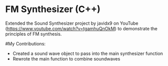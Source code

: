 # FM Synthesizer (C++)
Extended the Sound Synthesizer project by javidx9 on YouTube (https://www.youtube.com/watch?v=tgamhuQnOkM) to demonstrate the principles of FM synthesis. 

#My Contributions:
- Created a sound wave object to pass into the main synthesizer function
- Rewrote the main function to combine soundwaves

